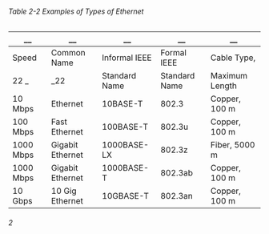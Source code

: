 ###### Table 2-2 Examples of Types of Ethernet
__|__|__|__|__
--|--|--|--|--
Speed | Common Name | Informal IEEE | Formal IEEE | Cable Type,
   22 _ |  _22   |Standard Name | Standard Name | Maximum Length
10 Mbps | Ethernet | 10BASE-T | 802.3 | Copper, 100 m
100 Mbps | Fast Ethernet | 100BASE-T| 802.3u | Copper, 100 m
1000 Mbps | Gigabit Ethernet | 1000BASE-LX | 802.3z | Fiber, 5000 m
1000 Mbps | Gigabit Ethernet | 1000BASE-T | 802.3ab | Copper, 100 m
10 Gbps | 10 Gig Ethernet | 10GBASE-T | 802.3an | Copper, 100 m

###### 2
